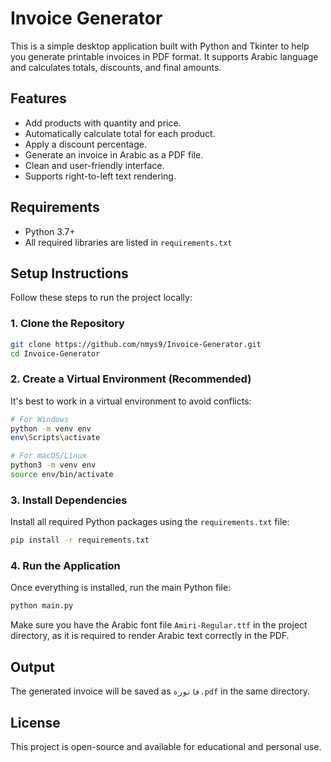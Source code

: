 # Invoice Generator

This is a simple desktop application built with Python and Tkinter to help you generate printable invoices in PDF format. It supports Arabic language and calculates totals, discounts, and final amounts.

## Features

* Add products with quantity and price.
* Automatically calculate total for each product.
* Apply a discount percentage.
* Generate an invoice in Arabic as a PDF file.
* Clean and user-friendly interface.
* Supports right-to-left text rendering.

## Requirements

* Python 3.7+
* All required libraries are listed in `requirements.txt`

## Setup Instructions

Follow these steps to run the project locally:

### 1. Clone the Repository

```bash
git clone https://github.com/nmys9/Invoice-Generator.git
cd Invoice-Generator
```

### 2. Create a Virtual Environment (Recommended)

It's best to work in a virtual environment to avoid conflicts:

```bash
# For Windows
python -m venv env
env\Scripts\activate

# For macOS/Linux
python3 -m venv env
source env/bin/activate
```

### 3. Install Dependencies

Install all required Python packages using the `requirements.txt` file:

```bash
pip install -r requirements.txt
```

### 4. Run the Application

Once everything is installed, run the main Python file:

```bash
python main.py
```

Make sure you have the Arabic font file `Amiri-Regular.ttf` in the project directory, as it is required to render Arabic text correctly in the PDF.

## Output

The generated invoice will be saved as `فاتورة.pdf` in the same directory.

## License

This project is open-source and available for educational and personal use.
